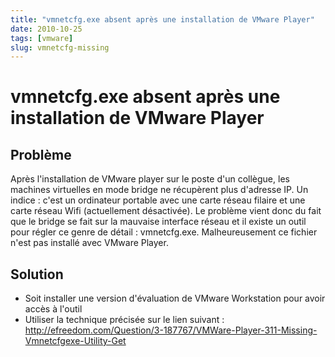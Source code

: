 ```yaml
---
title: "vmnetcfg.exe absent après une installation de VMware Player"
date: 2010-10-25
tags: [vmware]
slug: vmnetcfg-missing
---
```

# vmnetcfg.exe absent après une installation de VMware Player

## Problème
Après l'installation de VMware player sur le poste d'un collègue, les machines virtuelles en mode bridge ne récupèrent plus d'adresse IP. Un indice : c'est un ordinateur portable avec une carte réseau filaire et une carte réseau Wifi (actuellement désactivée). Le problème vient donc du fait que le bridge se fait sur la mauvaise interface réseau et il existe un outil pour régler ce genre de détail : vmnetcfg.exe. Malheureusement ce fichier n'est pas installé avec VMware Player.

## Solution

* Soit installer une version d'évaluation de VMware Workstation pour avoir accès à l'outil
* Utiliser la technique précisée sur le lien suivant : http://efreedom.com/Question/3-187767/VMWare-Player-311-Missing-Vmnetcfgexe-Utility-Get





